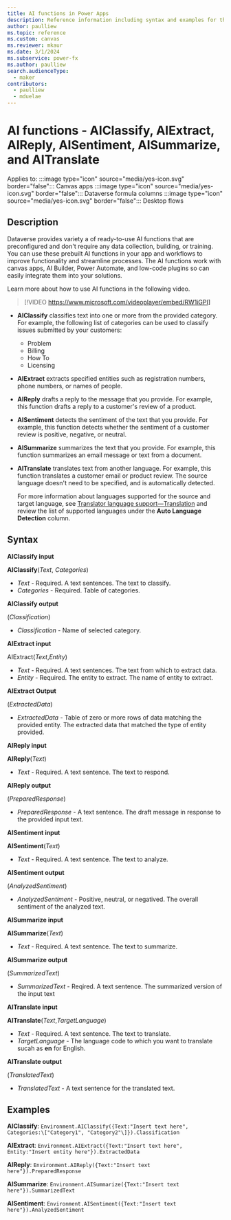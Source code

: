```yaml
---
title: AI functions in Power Apps
description: Reference information including syntax and examples for the AISummarize, AISentiment, AIReply, AITranslate, AIClassify, and AIExtract functions.
author: paulliew
ms.topic: reference
ms.custom: canvas
ms.reviewer: mkaur
ms.date: 3/1/2024
ms.subservice: power-fx
ms.author: paulliew
search.audienceType:
  - maker
contributors:
  - paulliew
  - mduelae
---
```


# AI functions - AIClassify, AIExtract, AIReply, AISentiment, AISummarize, and AITranslate

Applies to: :::image type="icon" source="media/yes-icon.svg" border="false"::: Canvas apps :::image type="icon" source="media/yes-icon.svg" border="false"::: Dataverse formula columns :::image type="icon" source="media/yes-icon.svg" border="false"::: Desktop flows 


## Description

Dataverse provides variety a of ready-to-use AI functions that are preconfigured and don't require any data collection, building, or training. You can use these prebuilt AI functions in your app and workflows to improve functionality and streamline processes. The AI functions work with canvas apps, AI Builder, Power Automate, and low-code plugins so can easily integrate them into your solutions.

Learn more about how to use AI functions in the following video.

> [!VIDEO https://www.microsoft.com/videoplayer/embed/RW1iGPI]


- **AIClassify** classifies text into one or more from the provided category. For example, the following list of categories can be used to classify issues submitted by your customers:

    - Problem
    - Billing
    - How To
    - Licensing

- **AIExtract** extracts specified entities such as registration numbers, phone numbers, or names of people.
- **AIReply** drafts a reply to the message that you provide. For example, this function drafts a reply to a customer's review of a product.
- **AISentiment** detects the sentiment of the text that you provide. For example, this function detects whether the sentiment of a customer review is positive, negative, or neutral.
- **AISummarize** summarizes the text that you provide. For example, this function summarizes an email message or text from a document.
- **AITranslate** translates text from another language. For example, this function translates a customer email or product review. The source language doesn't need to be specified, and is automatically detected.

    For more information about languages supported for the source and target language, see [Translator language support—Translation](/azure/ai-services/translator/language-support) and review the list of supported languages under the **Auto Language Detection** column. 

## Syntax

**AIClassify input**

**AIClassify**(_Text_, _Categories_)

- _Text_ - Required. A text sentences. The text to classify.
- _Categories_ - Required. Table of categories.

**AIClassify output**

(_Classification_)

- _Classification_ - Name of selected category.

**AIExtract input**

AIExtract(_Text_,_Entity_)

- _Text_ - Required. A text sentences. The text from which to extract data.
-  _Entity_ - Required. The entity to extract. The name of entity to extract.

**AIExtract Output**

(_ExtractedData_)

- _ExtractedData_ - Table of zero or more rows of data matching the provided entity. The extracted data that matched the type of entity provided.

**AIReply input**

**AIReply**(_Text_)

- _Text_ - Required. A text sentence. The text to respond.

**AIReply output**

(_PreparedResponse_)

- _PreparedResponse_ - A text sentence. The draft message in response to the provided input text.

**AISentiment input**

**AISentiment**(_Text_)

- _Text_ - Required. A text sentence. The text to analyze.

**AISentiment output**

(_AnalyzedSentiment_)

- _AnalyzedSentiment_ - Positive, neutral, or negatived. The overall sentiment of the analyzed text. 

**AISummarize input**

**AISummarize**(_Text_)

- _Text_ - Required. A text sentence. The text to summarize.

**AISummarize output**

(_SummarizedText_)

- _SummarizedText_ - Reqired. A text sentence. The summarized version of the input text

**AITranslate input**

**AITranslate**(_Text_,_TargetLanguage_)

- _Text_ - Required. A text sentence. The text to translate.
- _TargetLanguage_ - The language code to which you want to translate sucah as **en** for English.

**AITranslate output**

(_TranslatedText_)

- _TranslatedText_ - A text sentence for the translated text.


## Examples


**AIClassify**: ```Environment.AIClassify({Text:"Insert text here", Categories:\["Category1", "Category2"\]}).Classification```

**AIExtract**: ```Environment.AIExtract({Text:"Insert text here", Entity:"Insert entity here"}).ExtractedData```

**AIReply**: ```Environment.AIReply({Text:"Insert text here"}).PreparedResponse```

**AISummarize**: ```Environment.AISummarize({Text:"Insert text here"}).SummarizedText```

**AISentiment**: ```Environment.AISentiment({Text:"Insert text here"}).AnalyzedSentiment```

